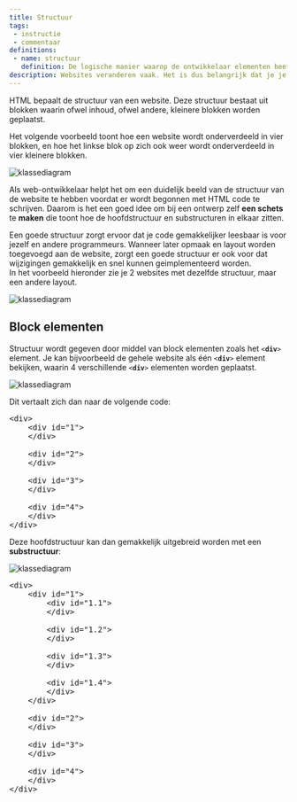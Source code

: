 ```yaml
---
title: Structuur
tags: 
 - instructie
 - commentaar
definitions:
 - name: structuur
   definition: De logische manier waarop de ontwikkelaar elementen heeft genest.
description: Websites veranderen vaak. Het is dus belangrijk dat je je code zo opbouwt dat die veranderingen gemakkelijk te maken zijn, zonder dat je daar als ontwikkelaar veel werk aan hebt. Een goede structuur is daarbij enorm belangrijk. In dit hoofdstuk wordt verder uitgelegd hoe je zo'n structuur kunt opbouwen.
---
```


HTML bepaalt de structuur van een website. Deze structuur bestaat uit blokken waarin ofwel inhoud, ofwel andere, kleinere blokken worden geplaatst.

Het volgende voorbeeld toont hoe een website wordt onderverdeeld in vier blokken, en hoe het linkse blok op zich ook weer wordt onderverdeeld in vier kleinere blokken.

<img src="{{ site.baseurl }}/assets/img/html-structuur1.jpg" alt="klassediagram" style="height: auto; max-width: 100%">


Als web-ontwikkelaar helpt het om een duidelijk beeld van de structuur van de website te hebben voordat er wordt begonnen met HTML code te schrijven. Daarom is het een goed idee om bij een ontwerp zelf **een schets** te **maken** die toont hoe de hoofdstructuur en substructuren in elkaar zitten.

Een goede structuur zorgt ervoor dat je code gemakkelijker leesbaar is voor jezelf en andere programmeurs. Wanneer later opmaak en layout worden toegevoegd aan de website, zorgt een goede structuur er ook voor dat wijzigingen gemakkelijk en snel kunnen geimplementeerd worden. \
In het voorbeeld hieronder zie je 2 websites met dezelfde structuur, maar een andere layout.

<img src="{{ site.baseurl }}/assets/img/html-structuur2.jpg" alt="klassediagram" style="height: auto; max-width: 100%">


## Block elementen

Structuur wordt gegeven door middel van block elementen zoals het <code>&lt;<strong>div</strong>></code> element. Je kan bijvoorbeeld de gehele website als  één <code>&lt;<strong>div</strong>></code> element bekijken, waarin 4 verschillende <code>&lt;<strong>div</strong>></code> elementen worden geplaatst. 

<img src="{{ site.baseurl }}/assets/img/html-structuur3.jpg" alt="klassediagram" style="height: auto; max-width: 100%">

Dit vertaalt zich dan naar de volgende code:


<pre class="prettyprint">
&lt;div>
	&lt;div id="1">
	&lt;/div>

	&lt;div id="2">
	&lt;/div>

	&lt;div id="3">
	&lt;/div>

	&lt;div id="4">
	&lt;/div>
&lt;/div>
</pre>



Deze hoofdstructuur kan dan gemakkelijk uitgebreid worden met een **substructuur**:

<img src="{{ site.baseurl }}/assets/img/html-structuur4.jpg" alt="klassediagram" style="height: auto; max-width: 100%">


<pre class="prettyprint">
&lt;div>
	&lt;div id="1">
		&lt;div id="1.1">
		&lt;/div>

		&lt;div id="1.2">
		&lt;/div>

		&lt;div id="1.3">
		&lt;/div>

		&lt;div id="1.4">
		&lt;/div>
	&lt;/div>

	&lt;div id="2">
	&lt;/div>

	&lt;div id="3">
	&lt;/div>

	&lt;div id="4">
	&lt;/div>
&lt;/div>
</pre>
